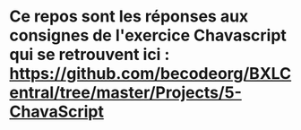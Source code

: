 # Ce repos sont les réponses aux consignes de l'exercice Chavascript qui se retrouvent ici : https://github.com/becodeorg/BXLCentral/tree/master/Projects/5-ChavaScript
